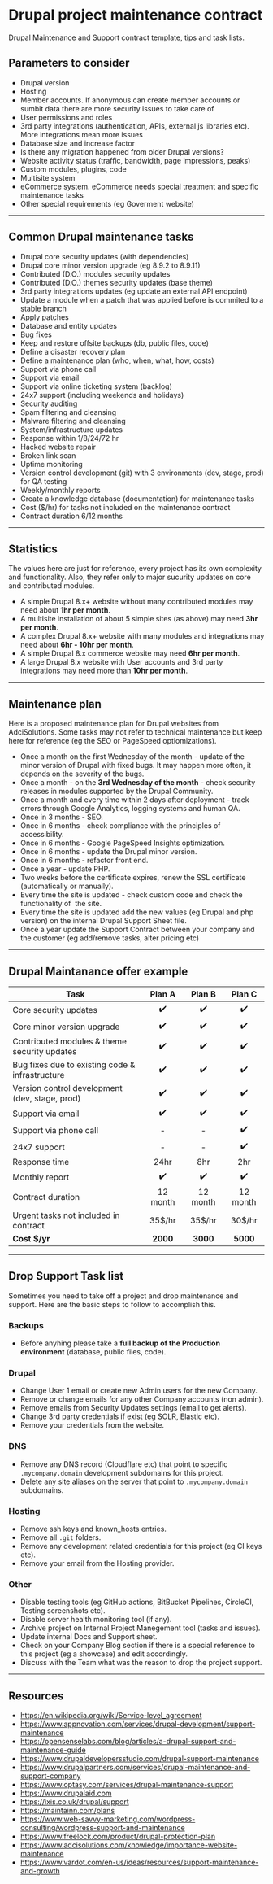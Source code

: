 # Drupal project maintenance contract
Drupal Maintenance and Support contract template, tips and task lists.


## Parameters to consider

- Drupal version
- Hosting
- Member accounts. If anonymous can create member accounts or sumbit data there are more security issues to take care of
- User permissions and roles
- 3rd party integrations (authentication, APIs, external js libraries etc). More integrations mean more issues
- Database size and increase factor
- Is there any migration happened from older Drupal versions?
- Website activity status (traffic, bandwidth, page impressions, peaks)
- Custom modules, plugins, code
- Multisite system
- eCommerce system. eCommerce needs special treatment and specific maintenance tasks
- Other special requirements (eg Goverment website)

---

## Common Drupal maintenance tasks

- Drupal core security updates (with dependencies)
- Drupal core minor version upgrade (eg 8.9.2 to 8.9.11)
- Contributed (D.O.) modules security updates
- Contributed (D.O.) themes security updates (base theme)
- 3rd party integrations updates (eg update an external API endpoint)
- Update a module when a patch that was applied before is commited to a stable branch
- Apply patches
- Database and entity updates
- Bug fixes
- Keep and restore offsite backups (db, public files, code)
- Define a disaster recovery plan
- Define a maintenance plan (who, when, what, how, costs)
- Support via phone call
- Support via email
- Support via online ticketing system (backlog)
- 24x7 support (including weekends and holidays)
- Security auditing
- Spam filtering and cleansing
- Malware filtering and cleansing
- System/infrastructure updates
- Response within 1/8/24/72 hr
- Hacked website repair
- Broken link scan
- Uptime monitoring
- Version control development (git) with 3 environments (dev, stage, prod) for QA testing
- Weekly/monthly reports
- Create a knowledge database (documentation) for maintenance tasks
- Cost ($/hr) for tasks not included on the maintenance contract
- Contract duration 6/12 months

---

## Statistics
The values here are just for reference, every project has its own complexity and functionality. Also, they refer only to major sucurity updates on core and contributed modules.

- A simple Drupal 8.x+ website without many contributed modules may need about **1hr per month**.
- A multisite installation of about 5 simple sites (as above) may need **3hr per month**.
- A complex Drupal 8.x+ website with many modules and integrations may need about **6hr - 10hr per month**.
- A simple Drupal 8.x commerce website may need **6hr per month**.
- A large Drupal 8.x website with User accounts and 3rd party integrations may need more than **10hr per month**.

---

## Maintenance plan

Here is a proposed maintenance plan for Drupal websites from AdciSolutions.
Some tasks may not refer to technical maintenance but keep here for reference (eg the SEO or PageSpeed optiomizations).

- Once a month on the first Wednesday of the month - update of the minor version of Drupal with fixed bugs. It may happen more often, it depends on the severity of the bugs.
- Once a month - on the **3rd Wednesday of the month** - check security releases in modules supported by the Drupal Community.
- Once a month and every time within 2 days after deployment - track errors through Google Analytics, logging systems and human QA.
- Once in 3 months - SEO.
- Once in 6 months - check compliance with the principles of accessibility.
- Once in 6 months - Google PageSpeed Insights optimization.
- Once in 6 months - update the Drupal minor version.
- Once in 6 months - refactor front end.
- Once a year - update PHP.
- Two weeks before the certificate expires, renew the SSL certificate (automatically or manually).
- Every time the site is updated - check custom code and check the functionality of  the site.
- Every time the site is updated add the new values (eg Drupal and php version) on the internal Drupal Support Sheet file.
- Once a year update the Support Contract between your company and the customer (eg add/remove tasks, alter pricing etc)

---

## Drupal Maintanance offer example

| Task   | Plan A    | Plan B    | Plan C   |
| ------ | :-------: | :-------: | :-------:|
| Core security updates | :heavy_check_mark: | :heavy_check_mark: | :heavy_check_mark: |
| Core minor version upgrade | :heavy_check_mark: | :heavy_check_mark: | :heavy_check_mark: |
| Contributed modules & theme security updates | :heavy_check_mark: | :heavy_check_mark: | :heavy_check_mark: |
| Bug fixes due to existing code & infrastructure | :heavy_check_mark: | :heavy_check_mark: | :heavy_check_mark: | 
| Version control development (dev, stage, prod) | :heavy_check_mark: | :heavy_check_mark: | :heavy_check_mark: | 
| Support via email | :heavy_check_mark: | :heavy_check_mark: | :heavy_check_mark: |
| Support via phone call | - | - | :heavy_check_mark: |
| 24x7 support | - | - | :heavy_check_mark: | 
| Response time | 24hr | 8hr | 2hr |
| Monthly report | :heavy_check_mark: | :heavy_check_mark: | :heavy_check_mark: | 
| Contract duration | 12 month | 12 month | 12 month |
| Urgent tasks not included in contract | 35$/hr | 35$/hr | 30$/hr |
| **Cost $/yr** | **2000** | **3000** | **5000** |

---

## Drop Support Task list

Sometimes you need to take off a project and drop maintenance and support. 
Here are the basic steps to follow to accomplish this.

### Backups
- Before anyhing please take a **full backup of the Production environment** (database, public files, code).

### Drupal
- Change User 1 email or create new Admin users for the new Company.
- Remove or change emails for any other Company accounts (non admin).
- Remove emails from Security Updates settings (email to get alerts).
- Change 3rd party credentials if exist (eg SOLR, Elastic etc).
- Remove your credentials from the website.

### DNS
- Remove any DNS record (Cloudflare etc) that point to specific `.mycompany.domain` development subdomains for this project.
- Delete any site aliases on the server that point to `.mycompany.domain` subdomains.

### Hosting
- Remove ssh keys and known_hosts entries.
- Remove all `.git` folders.
- Remove any development related credentials for this project (eg CI keys etc).
- Remove your email from the Hosting provider.

### Other
- Disable testing tools (eg GitHub actions, BitBucket Pipelines, CircleCI, Testing screenshots etc).
- Disable server health monitoring tool (if any).
- Archive project on Internal Project Manegement tool (tasks and issues).
- Update internal Docs and Support sheet.
- Check on your Company Blog section if there is a special reference to this project (eg a showcase) and edit accordingly.
- Discuss with the Team what was the reason to drop the project support.

---

## Resources
- https://en.wikipedia.org/wiki/Service-level_agreement
- https://www.appnovation.com/services/drupal-development/support-maintenance
- https://opensenselabs.com/blog/articles/a-drupal-support-and-maintenance-guide
- https://www.drupaldevelopersstudio.com/drupal-support-maintenance
- https://www.drupalpartners.com/services/drupal-maintenance-and-support-company
- https://www.optasy.com/services/drupal-maintenance-support
- https://www.drupalaid.com
- https://ixis.co.uk/drupal/support
- https://maintainn.com/plans
- https://www.web-savvy-marketing.com/wordpress-consulting/wordpress-support-and-maintenance
- https://www.freelock.com/product/drupal-protection-plan
- https://www.adcisolutions.com/knowledge/importance-website-maintenance
- https://www.vardot.com/en-us/ideas/resources/support-maintenance-and-growth
